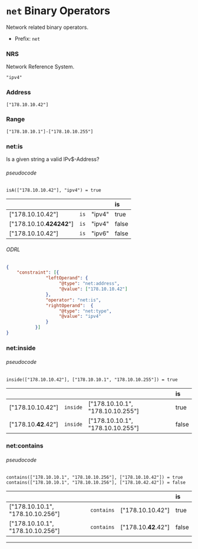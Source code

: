 # `net` Binary Operators

Network related binary operators.

- Prefix: `net`
 
### NRS

Network Reference System.

```
"ipv4"
```

### Address

```context
["178.10.10.42"]
```

### Range

```context
["178.10.10.1"]-["178.10.10.255"]
```

### net:is

Is a given string a valid IPv$-Address?

###### pseudocode
```pseudocode
isA(["178.10.10.42"], "ipv4") = true
```

|   |   |   | is|  
|---|---|---|:---|
| ["178.10.10.42"]         | `is` | "ipv4"  | true  |
| ["178.10.10.**424242**"] | `is` | "ipv4"  | false |
| ["178.10.10.42"]         | `is` | "ipv6"  | false |

###### ODRL
```json
{
    "constraint": [{
               "leftOperand": {
                    "@type": "net:address",
                    "@value": ["178.10.10.42"]
               },
               "operator": "net:is",
               "rightOperand":  {
                    "@type": "net:type",
                    "@value": "ipv4"
               }
           }]
}
```

### net:inside

###### pseudocode
```pseudocode
inside(["178.10.10.42"], ["178.10.10.1", "178.10.10.255"]) = true
```
|   |   |   | is|  
|---|---|---|:---|
| ["178.10.10.42"]     | `inside` | ["178.10.10.1", "178.10.10.255"] | true  |
| ["178.10.**42**.42"] | `inside` | ["178.10.10.1", "178.10.10.255"] | false  |

### net:contains

###### pseudocode
```pseudocode
contains(["178.10.10.1", "178.10.10.256"], ["178.10.10.42"]) = true
contains(["178.10.10.1", "178.10.10.256"], ["178.10.42.42"]) = false
```
|   |   |   | is|  
|---|---|---|:---|
| ["178.10.10.1", "178.10.10.256"] | `contains` | ["178.10.10.42"]     | true   |
| ["178.10.10.1", "178.10.10.256"] | `contains` | ["178.10.**42**.42"] | false  |

---